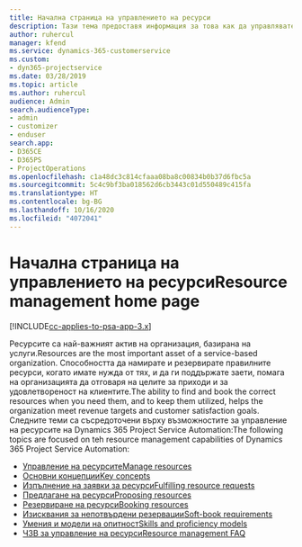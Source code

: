 ```yaml
---
title: Начална страница на управлението на ресурси
description: Тази тема предоставя информация за това как да управлявате ресурсите.
author: ruhercul
manager: kfend
ms.service: dynamics-365-customerservice
ms.custom:
- dyn365-projectservice
ms.date: 03/28/2019
ms.topic: article
ms.author: ruhercul
audience: Admin
search.audienceType:
- admin
- customizer
- enduser
search.app:
- D365CE
- D365PS
- ProjectOperations
ms.openlocfilehash: c1a48dc3c814cfaaa08ba8c00834b0b37d6fbc5a
ms.sourcegitcommit: 5c4c9bf3ba018562d6cb3443c01d550489c415fa
ms.translationtype: HT
ms.contentlocale: bg-BG
ms.lasthandoff: 10/16/2020
ms.locfileid: "4072041"
---
```

# <a name="resource-management-home-page"></a><span data-ttu-id="7b65f-103">Начална страница на управлението на ресурси</span><span class="sxs-lookup"><span data-stu-id="7b65f-103">Resource management home page</span></span>

[!INCLUDE[cc-applies-to-psa-app-3.x](../includes/cc-applies-to-psa-app-3x.md)]

<span data-ttu-id="7b65f-104">Ресурсите са най-важният актив на организация, базирана на услуги.</span><span class="sxs-lookup"><span data-stu-id="7b65f-104">Resources are the most important asset of a service-based organization.</span></span> <span data-ttu-id="7b65f-105">Способността да намирате и резервирате правилните ресурси, когато имате нужда от тях, и да ги поддържате заети, помага на организацията да отговаря на целите за приходи и за удовлетвореност на клиентите.</span><span class="sxs-lookup"><span data-stu-id="7b65f-105">The ability to find and book the correct resources when you need them, and to keep them utilized, helps the organization meet revenue targets and customer satisfaction goals.</span></span> <span data-ttu-id="7b65f-106">Следните теми са съсредоточени върху възможностите за управление на ресурсите на Dynamics 365 Project Service Automation:</span><span class="sxs-lookup"><span data-stu-id="7b65f-106">The following topics are focused on teh resource management capabilities of Dynamics 365 Project Service Automation:</span></span>

- [<span data-ttu-id="7b65f-107">Управление на ресурсите</span><span class="sxs-lookup"><span data-stu-id="7b65f-107">Manage resources</span></span>](manage-resources.md)
- [<span data-ttu-id="7b65f-108">Основни концепции</span><span class="sxs-lookup"><span data-stu-id="7b65f-108">Key concepts</span></span>](reports-key-concepts.md)
- [<span data-ttu-id="7b65f-109">Изпълнение на заявки за ресурси</span><span class="sxs-lookup"><span data-stu-id="7b65f-109">Fulfilling resource requests</span></span>](resource-management-fulfill-requests.md)
- [<span data-ttu-id="7b65f-110">Предлагане на ресурси</span><span class="sxs-lookup"><span data-stu-id="7b65f-110">Proposing resources</span></span>](resource-management-propose-resources.md)
- [<span data-ttu-id="7b65f-111">Резервиране на ресурси</span><span class="sxs-lookup"><span data-stu-id="7b65f-111">Booking resources</span></span>](resource-management-book-resources-scheduleboard.md)
- [<span data-ttu-id="7b65f-112">Изисквания за непотвърдени резервации</span><span class="sxs-lookup"><span data-stu-id="7b65f-112">Soft-book requirements</span></span>](resource-management-softbook-requirements.md)
- [<span data-ttu-id="7b65f-113">Умения и модели на опитност</span><span class="sxs-lookup"><span data-stu-id="7b65f-113">Skills and proficiency models</span></span>](resource-management-skills-proficiency.md)
- [<span data-ttu-id="7b65f-114">ЧЗВ за управление на ресурси</span><span class="sxs-lookup"><span data-stu-id="7b65f-114">Resource management FAQ</span></span>](resource-management-faq.md)
